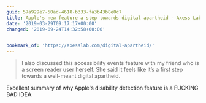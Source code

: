 ```yaml
---
guid: 57a929e7-50ad-4618-b333-fa3b43b8e0c7
title: Apple's new feature a step towards digital apartheid - Axess Lab
date: '2019-03-29T09:17:17+00:00'
changed: '2019-09-24T14:32:58+00:00'


bookmark_of: 'https://axesslab.com/digital-apartheid/'
---
```


> I also discussed this accessibility events feature with my friend who is a screen reader user herself. She said it feels like it’s a first step towards a well-meant digital apartheid. 

Excellent summary of why Apple's disability detection feature is a FUCKING BAD IDEA.
